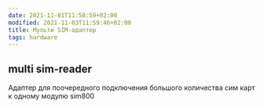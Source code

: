 ```yaml
---
date: 2021-11-01T11:58:59+02:00
modified: 2021-11-03T11:59:46+02:00
title: Мульти SIM-адаптер
tags: hardware
---
```


## multi sim-reader

Адаптер для поочередного подключения большого количества сим карт к одному модулю sim800
